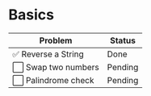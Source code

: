 # Basics

| Problem             | Status |
|---------------------|--------|
| ✅ Reverse a String | Done   |
| ⬜ Swap two numbers | Pending |
| ⬜ Palindrome check | Pending |
